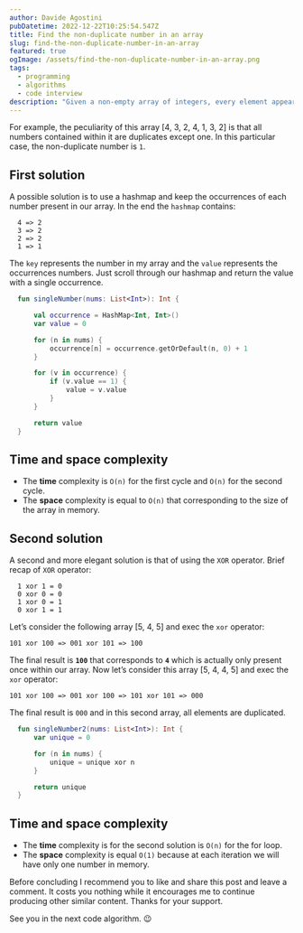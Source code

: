 ```yaml
---
author: Davide Agostini
pubDatetime: 2022-12-22T10:25:54.547Z
title: Find the non-duplicate number in an array
slug: find-the-non-duplicate-number-in-an-array
featured: true
ogImage: /assets/find-the-non-duplicate-number-in-an-array.png
tags:
  - programming
  - algorithms
  - code interview
description: "Given a non-empty array of integers, every element appears twice except for one. Find that single one."
---
```


For example, the peculiarity of this array [4, 3, 2, 4, 1, 3, 2] is that all numbers contained within it are duplicates except one. In this particular case, the non-duplicate number is `1`.

## First solution

A possible solution is to use a hashmap and keep the occurrences of each number present in our array.
In the end the `hashmap` contains:

```
  4 => 2
  3 => 2
  2 => 2
  1 => 1
```

The `key` represents the number in my array and the `value` represents the occurrences numbers. Just scroll through our hashmap and return the value with a single occurrence.

```kotlin
  fun singleNumber(nums: List<Int>): Int {

      val occurrence = HashMap<Int, Int>()
      var value = 0

      for (n in nums) {
          occurrence[n] = occurrence.getOrDefault(n, 0) + 1
      }

      for (v in occurrence) {
          if (v.value == 1) {
              value = v.value
          }
      }

      return value
  }
```

## Time and space complexity

- The **time** complexity is `O(n)` for the first cycle and `O(n)` for the second cycle.
- The **space** complexity is equal to `O(n)` that corresponding to the size of the array in memory.

## Second solution

A second and more elegant solution is that of using the `XOR` operator.
Brief recap of `XOR` operator:

```
  1 xor 1 = 0
  0 xor 0 = 0
  1 xor 0 = 1
  0 xor 1 = 1
```

Let’s consider the following array [5, 4, 5] and exec the `xor` operator:

`101 xor 100 => 001 xor 101 => 100`

The final result is **`100`** that corresponds to **`4`** which is actually only present once within our array.
Now let’s consider this array [5, 4, 4, 5] and exec the `xor` operator:

`101 xor 100 => 001 xor 100 => 101 xor 101 => 000`

The final result is `000` and in this second array, all elements are duplicated.

```kotlin
  fun singleNumber2(nums: List<Int>): Int {
      var unique = 0

      for (n in nums) {
          unique = unique xor n
      }

      return unique
  }
```

## Time and space complexity

- The **time** complexity is for the second solution is `O(n)` for the for loop.
- The **space** complexity is equal `O(1)` because at each iteration we will have only one number in memory.

Before concluding I recommend you to like and share this post and leave a comment. It costs you nothing while it encourages me to continue producing other similar content. Thanks for your support.

See you in the next code algorithm. 😉
